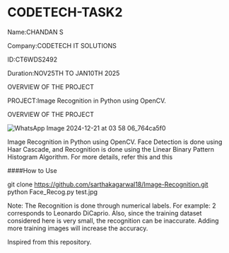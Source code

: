 # CODETECH-TASK2

Name:CHANDAN S

Company:CODETECH IT SOLUTIONS

ID:CT6WDS2492

Duration:NOV25TH TO JAN10TH 2025

OVERVIEW OF THE PROJECT

PROJECT:Image Recognition in Python using OpenCV.



OVERVIEW OF THE PROJECT

![WhatsApp Image 2024-12-21 at 03 58 06_764ca5f0](https://github.com/user-attachments/assets/83964a7e-fced-4ca0-a6d1-99f95d68af5b)
















Image Recognition in Python using OpenCV. Face Detection is done using Haar Cascade, and Recognition is done using the Linear Binary Pattern Histogram Algorithm. For more details, refer this and this

####How to Use

 git clone https://github.com/sarthakagarwal18/Image-Recognition.git
 python Face_Recog.py test.jpg


Note: The Recognition is done through numerical labels. For example: 2 corresponds to Leonardo DiCaprio. Also, since the training dataset considered here is very small, the recognition can be inaccurate. Adding more training images will increase the accuracy.

Inspired from this repository.
